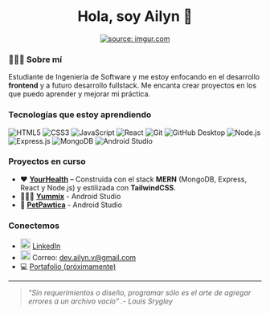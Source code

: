<h1 align="center">Hola, soy Ailyn 👋</h1>

<p align="center">
  <a href="https://imgur.com/2752a8P"><img src="https://i.imgur.com/2752a8P.png" title="source: imgur.com" /></a>
</p>


### 👩🏻‍💻 Sobre mí

Estudiante de Ingeniería de Software y me estoy enfocando en el desarrollo **frontend** y a futuro desarrollo fullstack. Me encanta crear proyectos en los que puedo aprender y mejorar mi práctica.

### Tecnologías que estoy aprendiendo

![HTML5](https://img.shields.io/badge/HTML-E34F26?style=flat&logo=html5&logoColor=white)
![CSS3](https://img.shields.io/badge/CSS-1572B6?style=flat&logo=css3&logoColor=white)
![JavaScript](https://img.shields.io/badge/JavaScript-F7DF1E?style=flat&logo=javascript&logoColor=black)
![React](https://img.shields.io/badge/React-20232A?style=flat&logo=react&logoColor=61DAFB)
![Git](https://img.shields.io/badge/Git-F05032?style=flat&logo=git&logoColor=white)
![GitHub Desktop](https://img.shields.io/badge/GitHub%20Desktop-8034A9?style=flat&logo=github&logoColor=white)
![Node.js](https://img.shields.io/badge/Node.js-339933?style=flat&logo=node.js&logoColor=white)
![Express.js](https://img.shields.io/badge/Express.js-000000?style=flat&logo=express&logoColor=white)
![MongoDB](https://img.shields.io/badge/MongoDB-4EA94B?style=flat&logo=mongodb&logoColor=white)
![Android Studio](https://img.shields.io/badge/Android%20Studio-3DDC84?style=flat&logo=androidstudio&logoColor=white)



### Proyectos en curso

- ❤️ [**YourHealth**](https://github.com/DevAilyn/YourHealth) – Construida con el stack **MERN** (MongoDB, Express, React y Node.js) y estilizada con **TailwindCSS**.
- 🧑🏻‍🍳 [**Yummix**](https://github.com/DevAilyn/Yummix) - Android Studio
- 🐾 [**PetPawtica**](https://github.com/DevAilyn/Yummix) - Android Studio

  
### Conectemos

- <img src="https://cdn.jsdelivr.net/gh/devicons/devicon/icons/linkedin/linkedin-original.svg" alt="LinkedIn" width="20"/> [LinkedIn](https://linkedin.com/in/ailyn-frontend)
- <img src="https://cdn.jsdelivr.net/gh/twitter/twemoji@latest/assets/svg/2709.svg" alt="Email" width="20"/> Correo: dev.ailyn.v@gmail.com
- 💻 [Portafolio (próximamente)]()

---

> *"Sin requerimientos o diseño, programar sólo es el arte de agregar errores a un archivo vacío” .- Louis Srygley*
